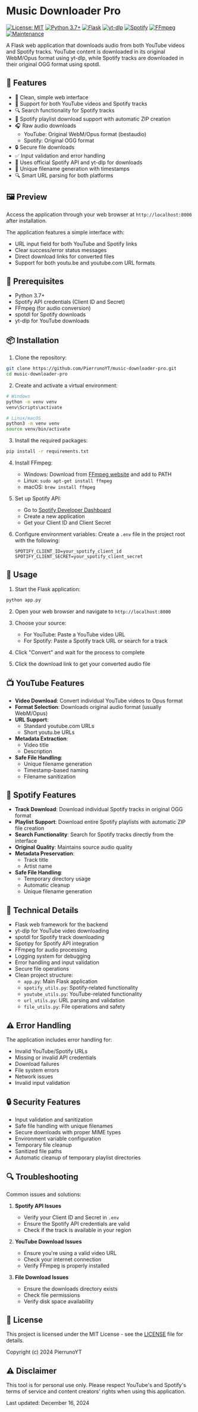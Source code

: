 # Music Downloader Pro

[![License: MIT](https://img.shields.io/badge/License-MIT-yellow.svg)](https://opensource.org/licenses/MIT)
[![Python 3.7+](https://img.shields.io/badge/python-3.7+-blue.svg)](https://www.python.org/downloads/)
[![Flask](https://img.shields.io/badge/flask-%23000.svg?style=flat&logo=flask&logoColor=white)](https://flask.palletsprojects.com/)
[![yt-dlp](https://img.shields.io/badge/yt--dlp-FF0000?style=flat&logo=youtube&logoColor=white)](https://github.com/yt-dlp/yt-dlp)
[![Spotify](https://img.shields.io/badge/Spotify-1ED760?style=flat&logo=spotify&logoColor=white)](https://developer.spotify.com/)
[![FFmpeg](https://img.shields.io/badge/FFmpeg-007808?style=flat&logo=ffmpeg&logoColor=white)](https://ffmpeg.org/)
[![Maintenance](https://img.shields.io/badge/Maintained%3F-yes-green.svg)](https://github.com/PierrunoYT/music-downloader-pro/commits/master)

A Flask web application that downloads audio from both YouTube videos and Spotify tracks. YouTube content is downloaded in its original WebM/Opus format using yt-dlp, while Spotify tracks are downloaded in their original OGG format using spotdl.

## 🎯 Features

- 🎨 Clean, simple web interface
- 🎵 Support for both YouTube videos and Spotify tracks
- 🔍 Search functionality for Spotify tracks
- 📂 Spotify playlist download support with automatic ZIP creation
- 🎧 Raw audio downloads
  - YouTube: Original WebM/Opus format (bestaudio)
  - Spotify: Original OGG format
- 🔒 Secure file downloads
- ✅ Input validation and error handling
- 🚀 Uses official Spotify API and yt-dlp for downloads
- 📁 Unique filename generation with timestamps
- 🔍 Smart URL parsing for both platforms

## 🖼️ Preview

Access the application through your web browser at `http://localhost:8000` after installation.

The application features a simple interface with:
- URL input field for both YouTube and Spotify links
- Clear success/error status messages
- Direct download links for converted files
- Support for both youtu.be and youtube.com URL formats

## 🔧 Prerequisites

- Python 3.7+
- Spotify API credentials (Client ID and Secret)
- FFmpeg (for audio conversion)
- spotdl for Spotify downloads
- yt-dlp for YouTube downloads

## 📦 Installation

1. Clone the repository:
```bash
git clone https://github.com/PierrunoYT/music-downloader-pro.git
cd music-downloader-pro
```

2. Create and activate a virtual environment:
```bash
# Windows
python -m venv venv
venv\Scripts\activate

# Linux/macOS
python3 -m venv venv
source venv/bin/activate
```

3. Install the required packages:
```bash
pip install -r requirements.txt
```

4. Install FFmpeg:
   - Windows: Download from [FFmpeg website](https://ffmpeg.org/download.html) and add to PATH
   - Linux: `sudo apt-get install ffmpeg`
   - macOS: `brew install ffmpeg`

5. Set up Spotify API:
   - Go to [Spotify Developer Dashboard](https://developer.spotify.com/dashboard)
   - Create a new application
   - Get your Client ID and Client Secret

6. Configure environment variables:
   Create a `.env` file in the project root with the following:
   ```
   SPOTIFY_CLIENT_ID=your_spotify_client_id
   SPOTIFY_CLIENT_SECRET=your_spotify_client_secret
   ```

## 🚀 Usage

1. Start the Flask application:
```bash
python app.py
```

2. Open your web browser and navigate to `http://localhost:8000`

3. Choose your source:
   - For YouTube: Paste a YouTube video URL
   - For Spotify: Paste a Spotify track URL or search for a track

4. Click "Convert" and wait for the process to complete

5. Click the download link to get your converted audio file

## 📺 YouTube Features

- **Video Download**: Convert individual YouTube videos to Opus format
- **Format Selection**: Downloads original audio format (usually WebM/Opus)
- **URL Support**:
  - Standard youtube.com URLs
  - Short youtu.be URLs
- **Metadata Extraction**:
  - Video title
  - Description
- **Safe File Handling**:
  - Unique filename generation
  - Timestamp-based naming
  - Filename sanitization

## 🎵 Spotify Features

- **Track Download**: Download individual Spotify tracks in original OGG format
- **Playlist Support**: Download entire Spotify playlists with automatic ZIP file creation
- **Search Functionality**: Search for Spotify tracks directly from the interface
- **Original Quality**: Maintains source audio quality
- **Metadata Preservation**:
  - Track title
  - Artist name
- **Safe File Handling**:
  - Temporary directory usage
  - Automatic cleanup
  - Unique filename generation

## 🔧 Technical Details

- Flask web framework for the backend
- yt-dlp for YouTube video downloading
- spotdl for Spotify track downloading
- Spotipy for Spotify API integration
- FFmpeg for audio processing
- Logging system for debugging
- Error handling and input validation
- Secure file operations
- Clean project structure:
  - `app.py`: Main Flask application
  - `spotify_utils.py`: Spotify-related functionality
  - `youtube_utils.py`: YouTube-related functionality
  - `url_utils.py`: URL parsing and validation
  - `file_utils.py`: File operations and safety

## ⚠️ Error Handling

The application includes error handling for:
- Invalid YouTube/Spotify URLs
- Missing or invalid API credentials
- Download failures
- File system errors
- Network issues
- Invalid input validation

## 🔒 Security Features

- Input validation and sanitization
- Safe file handling with unique filenames
- Secure downloads with proper MIME types
- Environment variable configuration
- Temporary file cleanup
- Sanitized file paths
- Automatic cleanup of temporary playlist directories

## 🔍 Troubleshooting

Common issues and solutions:

1. **Spotify API Issues**
   - Verify your Client ID and Secret in `.env`
   - Ensure the Spotify API credentials are valid
   - Check if the track is available in your region

2. **YouTube Download Issues**
   - Ensure you're using a valid video URL
   - Check your internet connection
   - Verify FFmpeg is properly installed

3. **File Download Issues**
   - Ensure the downloads directory exists
   - Check file permissions
   - Verify disk space availability

## 📄 License

This project is licensed under the MIT License - see the [LICENSE](LICENSE) file for details.

Copyright (c) 2024 PierrunoYT

## ⚠️ Disclaimer

This tool is for personal use only. Please respect YouTube's and Spotify's terms of service and content creators' rights when using this application.

Last updated: December 16, 2024

